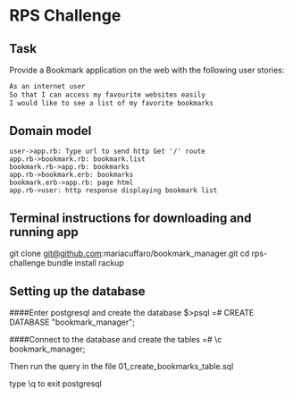 # RPS Challenge

Task
----

Provide a Bookmark application on the web with the following user stories:

```sh
As an internet user
So that I can access my favourite websites easily
I would like to see a list of my favorite bookmarks

```
## Domain model


```sequence {theme="hand"}
user->app.rb: Type url to send http Get '/' route
app.rb->bookmark.rb: bookmark.list
bookmark.rb->app.rb: bookmarks
app.rb->bookmark.erb: bookmarks
bookmark.erb->app.rb: page html
app.rb->user: http response displaying bookmark list
```

## Terminal instructions for downloading and running app

git clone git@github.com:mariacuffaro/bookmark_manager.git
cd rps-challenge
bundle install
rackup

## Setting up the database

####Enter postgresql and create the database
$>psql
=# CREATE DATABASE "bookmark_manager";

####Connect to the database and create the tables
=# \c bookmark_manager;

Then run the query in the file 01_create_bookmarks_table.sql

type \q to exit postgresql
